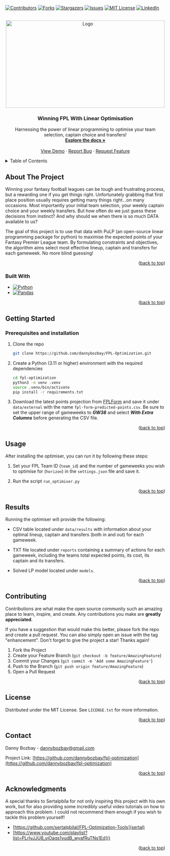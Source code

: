 <!-- Improved compatibility of back to top link: See: https://github.com/othneildrew/Best-README-Template/pull/73 -->
<a name="readme-top"></a>
<!--
*** Thanks for checking out the Best-README-Template. If you have a suggestion
*** that would make this better, please fork the repo and create a pull request
*** or simply open an issue with the tag "enhancement".
*** Don't forget to give the project a star!
*** Thanks again! Now go create something AMAZING! :D
-->



<!-- PROJECT SHIELDS -->
<!--
*** I'm using markdown "reference style" links for readability.
*** Reference links are enclosed in brackets [ ] instead of parentheses ( ).
*** See the bottom of this document for the declaration of the reference variables
*** for contributors-url, forks-url, etc. This is an optional, concise syntax you may use.
*** https://www.markdownguide.org/basic-syntax/#reference-style-links
-->
[![Contributors][contributors-shield]][contributors-url]
[![Forks][forks-shield]][forks-url]
[![Stargazers][stars-shield]][stars-url]
[![Issues][issues-shield]][issues-url]
[![MIT License][license-shield]][license-url]
[![LinkedIn][linkedin-shield]][linkedin-url]



<!-- PROJECT LOGO -->
<br />
<div align="center">
  <a href="https://github.com/dannybozbay/fpl-optimization">
    <img src="https://cf-images.eu-west-1.prod.boltdns.net/v1/static/2508689025001/001172a9-87d5-4723-b991-59d47e89d7bb/87ae00c7-6916-47f4-abca-7f6fe10a5684/1280x720/match/image.jpg" alt="Logo" width="500" height="275">
  </a>

<h3 align="center">Winning FPL With Linear Optimisation</h3>

  <p align="center">
    Harnessing the power of linear programming to optimise your team selection, captain choice and transfers!
    <br />
    <a href="https://github.com/dannybozbay/fpl-optimization"><strong>Explore the docs »</strong></a>
    <br />
    <br />
    <a href="https://github.com/dannybozbay/fpl-optimization">View Demo</a>
    ·
    <a href="https://github.com/dannybozbay/fpl-optimization/issues">Report Bug</a>
    ·
    <a href="https://github.com/dannybozbay/fpl-optimization/issues">Request Feature</a>
  </p>
</div>


<!-- TABLE OF CONTENTS -->
<details>
  <summary>Table of Contents</summary>
  <ol>
    <li>
      <a href="#about-the-project">About The Project</a>
      <ul>
        <li><a href="#built-with">Built With</a></li>
      </ul>
    </li>
    <li>
      <a href="#getting-started">Getting Started</a>
      <ul>
        <li><a href="#prerequisites-and-installation">Prerequisites and Installation</a></li>
      </ul>
    </li>
    <li><a href="#usage">Usage</a></li>
    <li><a href="#results">Results</a></li>
    <li><a href="#contributing">Contributing</a></li>
    <li><a href="#license">License</a></li>
    <li><a href="#contact">Contact</a></li>
    <li><a href="#acknowledgments">Acknowledgments</a></li>
  </ol>
</details>




<!-- ABOUT THE PROJECT -->

## About The Project

Winning your fantasy football leagues can be tough and frustrating process, but a rewarding one if you get things right.
Unfortunately grabbing that first place position usually requires getting many things right...on many occasions.
Most importantly your initial team selection, your weekly captain choice and your weekly transfers. But how often do we
just guess these decisions from instinct? And why should we when there is so much DATA available to us?

The goal of this project is to use that data with PuLP (an open-source linear programming package for python) to
maximise
the expected points of your Fantasy Premier League team. By formulating constraints and objectives, the algorithm aims
select most effective lineup, captain and transfers for each gameweek. No more blind guessing!


<p align="right">(<a href="#readme-top">back to top</a>)</p>

### Built With

* [![Python][Python.js]][Python-url]
* [![Pandas][Pandas.js]][Pandas-url]

<p align="right">(<a href="#readme-top">back to top</a>)</p>



<!-- GETTING STARTED -->

## Getting Started

### Prerequisites and installation

1. Clone the repo
   ```sh
   git clone https://github.com/dannybozbay/FPL-Optimization.git
   ```

2. Create a Python (3.11 or higher) environment with the required dependencies
   ```sh
   cd fpl-optimization
   python3 -m venv .venv
   source .venv/bin/activate
   pip install -r requirements.txt
   ```

3. Download the latest points projection from [FPLForm](https://fplform.com/export-fpl-form-data) and save it under `data/external` with the
   name `fpl-form-predicted-points.csv`. Be sure to set the upper range of gameweeks to ***GW38*** and select
   ***With Extra Columns*** before generating the CSV file.

<p align="right">(<a href="#readme-top">back to top</a>)</p>

## Usage

After installing the optimiser, you can run it by following these steps:

1. Set your FPL Team ID (`team_id`) and the number of gameweeks you wish to optimise for (`horizon`) in
   the `settings.json` file and save it.

2. Run  the script `run_optimiser.py`

<p align="right">(<a href="#readme-top">back to top</a>)</p>

## Results

Running the optimiser will provide the following:

- CSV table located under `data/results` with information about your optimal lineup, captain and transfers (both in and
  out) for each gameweek.

- TXT file located under `reports` containing a summary of actions for each gameweek, including the teams total expected
  points, its cost, its captain and its transfers.
- Solved LP model located under `models`.

<p align="right">(<a href="#readme-top">back to top</a>)</p>


<!-- CONTRIBUTING -->

## Contributing

Contributions are what make the open source community such an amazing place to learn, inspire, and create. Any
contributions you make are **greatly appreciated**.

If you have a suggestion that would make this better, please fork the repo and create a pull request. You can also
simply open an issue with the tag "enhancement".
Don't forget to give the project a star! Thanks again!

1. Fork the Project
2. Create your Feature Branch (`git checkout -b feature/AmazingFeature`)
3. Commit your Changes (`git commit -m 'Add some AmazingFeature'`)
4. Push to the Branch (`git push origin feature/AmazingFeature`)
5. Open a Pull Request

<p align="right">(<a href="#readme-top">back to top</a>)</p>



<!-- LICENSE -->

## License

Distributed under the MIT License. See `LICENSE.txt` for more information.

<p align="right">(<a href="#readme-top">back to top</a>)</p>



<!-- CONTACT -->

## Contact

Danny Bozbay - dannybozbay@gmail.com

Project Link: [https://github.com/dannybozbay/fpl-optimization](https://github.com/dannybozbay/fpl-optimization)

<p align="right">(<a href="#readme-top">back to top</a>)</p>



<!-- ACKNOWLEDGMENTS -->

## Acknowledgments

A special thanks to Sertalpbila for not only inspiring this project with his own work, but for also providing
some incredibly useful video tutorials on how to approach this problem. I could not recommend them enough if you wish
to tackle this problem yourself!

* [https://github.com/sertalpbilal/FPL-Optimization-Tools](sertal)
* [https://www.youtube.com/playlist?list=PLrIyJJU8_viOags1yudB_wyafRuTNs1Ed]()

<p align="right">(<a href="#readme-top">back to top</a>)</p>



<!-- MARKDOWN LINKS & IMAGES -->
<!-- https://www.markdownguide.org/basic-syntax/#reference-style-links -->

[contributors-shield]: https://img.shields.io/github/contributors/dannybozbay/fpl-optimization.svg?style=for-the-badge

[contributors-url]: https://github.com/dannybozbay/fpl-optimization/graphs/contributors

[forks-shield]: https://img.shields.io/github/forks/dannybozbay/fpl-optimization.svg?style=for-the-badge

[forks-url]: https://github.com/dannybozbay/fpl-optimization/ƒƒƒƒnetwork/members

[stars-shield]: https://img.shields.io/github/stars/dannybozbay/fpl-optimization.svg?style=for-the-badge

[stars-url]: https://github.com/dannybozbay/fpl-optimization/stargazers

[issues-shield]: https://img.shields.io/github/issues/dannybozbay/fpl-optimization.svg?style=for-the-badge

[issues-url]: https://github.com/dannybozbay/fpl-optimization/issues

[license-shield]: https://img.shields.io/github/license/dannybozbay/fpl-optimization.svg?style=for-the-badge

[license-url]: https://github.com/dannybozbay/fpl-optimization/blob/master/LICENSE.txt

[linkedin-shield]: https://img.shields.io/badge/-LinkedIn-black.svg?style=for-the-badge&logo=linkedin&colorB=555

[linkedin-url]: https://linkedin.com/in/dannybozbay

[product-screenshot]: images/screenshot.png

[Python.js]: https://img.shields.io/badge/python-3670A0?style=for-the-badge&logo=python&logoColor=ffdd54

[Python-url]: https://www.python.org

[Pandas.js]: https://img.shields.io/badge/pandas-%23150458.svg?style=for-the-badge&logo=pandas&logoColor=white

[Pandas-url]: https://pandas.pydata.org

